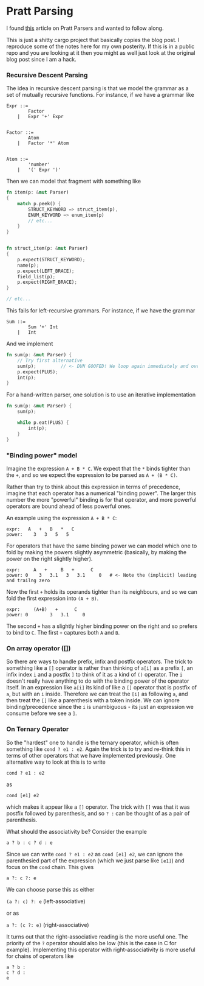 # Pratt Parsing
I found [this](https://matklad.github.io/2020/04/13/simple-but-powerful-pratt-parsing.html) article on Pratt Parsers and wanted to follow along.

This is just a shitty cargo project that basically copies the blog post. I reproduce some of the notes here for my own posterity. 
If this is in a public repo and you are looking at it then you might as well just look at the original blog post since I am a hack.


### Recursive Descent Parsing

The idea in recursive descent parsing is that we model the grammar as a set of mutually
recursive functions.  For instance, if we have a grammar like 

```
Expr ::= 
        Factor 
    |   Expr '+' Expr 


Factor ::= 
        Atom 
    |   Factor '*' Atom


Atom ::= 
        'number'
    |   '(' Expr ')'
```


Then we can model that fragment with something like 

```rust
fn item(p: &mut Parser)
{
    match p.peek() {
        STRUCT_KEYWORD => struct_item(p),
        ENUM_KEYWORD => enum_item(p)
        // etc...
    }
}


fn struct_item(p: &mut Parser)
{
    p.expect(STRUCT_KEYWORD);
    name(p);
    p.expect(LEFT_BRACE);
    field_list(p);
    p.expect(RIGHT_BRACE);
}

// etc...
```

This fails for left-recursive grammars. For instance, if we have the grammar

```
Sum ::= 
        Sum '+' Int
    |   Int
```

And we implement

```rust
fn sum(p: &mut Parser) {
    // Try first alternative 
    sum(p);         // <- DUN GOOFED! We loop again immediately and overflow the stack
    p.expect(PLUS);
    int(p);
}
```

For a hand-written parser, one solution is to use an iterative implementation

```rust
fn sum(p: &mut Parser) {
    sum(p);

    while p.eat(PLUS) {
        int(p);
    }
}
```



### "Binding power" model

Imagine the expression `A + B * C`. We expect that the `*` binds tighter than the `+`,
and so we expect the expression to be parsed as `A + (B * C)`. 

Rather than try to think about this expression in terms of precedence, imagine that 
each operator has a numerical "binding power". The larger this number the more "powerful"
binding is for that operator, and more powerful operators are bound ahead of less powerful
ones.

An example using the expression `A + B * C`:

```
expr:   A   +   B   *   C
power:    3   3   5   5
```

For operators that have the same binding power we can model which one to fold by 
making the powers slightly asymmetric (basically, by making the power on the right
slightly higher).

```
expr:     A   +     B   +      C
power: 0    3   3.1   3   3.1     0   # <- Note the (implicit) leading and trailng zero
```

Now the first `+` holds its operands tighter than its neighbours, and so we can fold
the first expression into `(A + B)`.

```
expr:     (A+B)   +      C
power: 0        3   3.1     0
```

The second `+` has a slightly higher binding power on the right and so prefers to bind
to `C`. The first `+` captures both `A` and `B`.


### On array operator ([])
So there are ways to handle prefix, infix and postfix operators. The trick to something
like a `[]` operator is rather than thinking of `a[i]` as a prefix `[`, an infix index 
`i` and a postfix `]` to think of it as a kind of `()` operator. The `i` doesn't
really have anything to do with the binding power of the operator itself. In an expression
like `a[i]` its kind of like a `[]` operator that is postfix of `a`, but with an `i` 
inside. Therefore we can treat the `[i]` as following `a`, and then treat the `[]` like 
a parenthesis with a token inside. We can ignore binding/precedence since the `i` is 
unambiguous - its just an expression we consume before we see a `]`.

### On Ternary Operator 
So the "hardest" one to handle is the ternary operator, which is often something like
`cond ? e1 : e2`. Again the trick is to try and re-think this in terms of other operators
that we have implemented previously. One alternative way to look at this is to write

`cond ? e1 : e2`

as 

`cond [e1] e2`

which makes it appear like a `[]` operator. The trick with `[]` was that it was postfix
followed by parenthesis, and so `? :` can be thought of as a pair of parenthesis. 

What should the associativity be? Consider the example

`a ? b : c ? d : e`

Since we can write `cond ? e1 : e2` as `cond [e1] e2`, we can ignore the parenthesied
part of the expression (which we just parse like `[e1]`) and focus on the `cond` chain.
This gives

`a ?: c ?: e`

We can choose parse this as either

`(a ?: c) ?: e`   (left-associative)

or as 

`a ?: (c ?: e)`   (right-associative)

It turns out that the right-associative reading is the more useful one. The priority of
the `?` operator should also be low (this is the case in C for example). Implementing
this operator with right-associativity is more useful for chains of operators like

```
a ? b :
c ? d :
e
```

